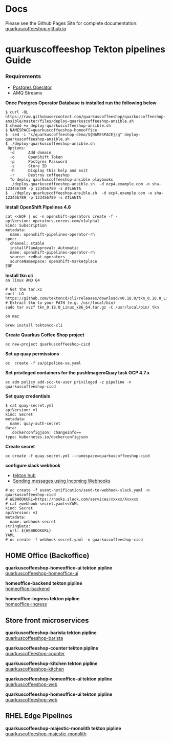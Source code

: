 # Docs
Please see the Github Pages Site for complete documentation: [quarkuscoffeeshop.github.io](https://quarkuscoffeeshop.github.io)

# quarkuscoffeeshop Tekton pipelines Guide

### Requirements 
* [Postgres Operator](https://github.com/quarkuscoffeeshop/quarkuscoffeeshop-helm/wiki#install-postgres-operator)
* AMQ Streams

**Once Postgres Operator Database is installed run the following below**
```
$ curl -OL https://raw.githubusercontent.com/quarkuscoffeeshop/quarkuscoffeeshop-ansible/master/files/deploy-quarkuscoffeeshop-ansible.sh
$ chmod +x deploy-quarkuscoffeeshop-ansible.sh
$ NAMESPACE=quarkuscoffeeshop-homeoffice
$  sed -i "s/quarkuscoffeeshop-demo/${NAMESPACE}/g" deploy-quarkuscoffeeshop-ansible.sh
$ ./deploy-quarkuscoffeeshop-ansible.sh 
 Options:
  -d      Add domain 
  -o      OpenShift Token
  -p      Postgres Password
  -s      Store ID
  -h      Display this help and exit
  -r      Destroy coffeeshop 
  To deploy qaurkuscoffeeshop-ansible playbooks
  ./deploy-quarkuscoffeeshop-ansible.sh  -d ocp4.example.com -o sha-123456789 -p 123456789 -s ATLANTA
$  ./deploy-quarkuscoffeeshop-ansible.sh  -d ocp4.example.com -o sha-123456789 -p 123456789 -s ATLANTA
```

**Install OpenShift Pipelines 4.6**
```
cat <<EOF | oc -n openshift-operators create -f -
apiVersion: operators.coreos.com/v1alpha1
kind: Subscription
metadata:
  name: openshift-pipelines-operator-rh
spec:
  channel: stable
  installPlanApproval: Automatic
  name: openshift-pipelines-operator-rh
  source: redhat-operators
  sourceNamespace: openshift-marketplace
EOF
```

**Install tkn cli**  
`on linux AMD 64`
```
# Get the tar.xz
curl -LO https://github.com/tektoncd/cli/releases/download/v0.18.0/tkn_0.18.0_Linux_x86_64.tar.gz
# Extract tkn to your PATH (e.g. /usr/local/bin)
sudo tar xvzf tkn_0.18.0_Linux_x86_64.tar.gz -C /usr/local/bin/ tkn
```

`on mac`
```
brew install tektoncd-cli
```

**Create Quarkus Coffee Shop project**
```
oc new-project quarkuscoffeeshop-cicd
```

**Set up quay permissions**
```
oc  create -f sa/pipeline-sa.yaml 
```
**Set privileged containers for the pushImageroQuay task OCP 4.7.x**
```
oc adm policy add-scc-to-user privileged -z pipeline -n  quarkuscoffeeshop-cicd
```

**Set quay credentials**  
```
$ cat quay-secret.yml
apiVersion: v1
kind: Secret
metadata:
  name: quay-auth-secret
data:
  .dockerconfigjson: changeinfo==
type: kubernetes.io/dockerconfigjson
```

**Create secret**
```
oc create -f quay-secret.yml --namespace=quarkuscoffeeshop-cicd
```

**configure slack webhook**  
* [tekton hub](https://hub-preview.tekton.dev/) 
* [Sending messages using Incoming Webhooks](https://api.slack.com/messaging/webhooks)
```
# oc create -f event-notification/send-to-webhook-slack.yaml -n quarkuscoffeeshop-cicd
# WEBHOOKURL=https://hooks.slack.com/services/xxxxx/Xxxxxx
# cat >webhook-secret.yaml<<YAML
kind: Secret
apiVersion: v1
metadata:
  name: webhook-secret
stringData:
  url: ${WEBHOOKURL}
YAML
# oc create -f webhook-secret.yaml -n quarkuscoffeeshop-cicd
```

## HOME Office (Backoffice)
**quarkuscoffeeshop-homeoffice-ui tekton pipline**  
[quarkuscoffeeshop-homeoffice-ui](quarkuscoffeeshop-homeoffice-ui/README.md)

**homeoffice-backend tekton pipline**  
[homeoffice-backend](homeoffice-backend/README.md)

**homeoffice-ingress tekton pipline**  
[homeoffice-ingress](homeoffice-ingress/README.md)

## Store front microservices  

**quarkuscoffeeshop-barista tekton pipline**  
[quarkuscoffeeshop-barista](quarkuscoffeeshop-barista/README.md)

**quarkuscoffeeshop-counter tekton pipline**  
[quarkuscoffeeshop-counter](quarkuscoffeeshop-counter/README.md)

**quarkuscoffeeshop-kitchen tekton pipline**  
[quarkuscoffeeshop-kitchen](quarkuscoffeeshop-kitchen/README.md)

**quarkuscoffeeshop-homeoffice-ui tekton pipline**   
[quarkuscoffeeshop-web](quarkuscoffeeshop-web/README.md)


**quarkuscoffeeshop-homeoffice-ui tekton pipline**   
[quarkuscoffeeshop-web](quarkuscoffeeshop-web/README.md)


## RHEL Edge Pipelines
**quarkuscoffeeshop-majestic-monolith tekton pipline**   
[quarkuscoffeeshop-majestic-monolith](quarkuscoffeeshop-majestic-monolith/README.md)
